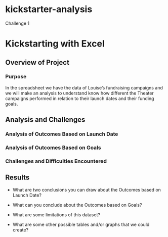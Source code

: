 # kickstarter-analysis
Challenge 1
# Kickstarting with Excel

## Overview of Project

### Purpose
In the spreadsheet we have the data of Louise’s fundraising campaigns and we will make an analysis to understand know how different the Theater campaigns performed in relation to their launch dates and their funding goals.
## Analysis and Challenges

### Analysis of Outcomes Based on Launch Date

### Analysis of Outcomes Based on Goals

### Challenges and Difficulties Encountered

## Results

- What are two conclusions you can draw about the Outcomes based on Launch Date?

- What can you conclude about the Outcomes based on Goals?

- What are some limitations of this dataset?

- What are some other possible tables and/or graphs that we could create?
